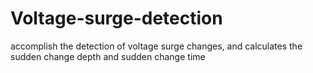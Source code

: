 # Voltage-surge-detection
accomplish the detection of voltage surge changes, and calculates the sudden change depth and sudden change time
